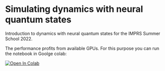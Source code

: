 # Simulating dynamics with neural quantum states

Introduction to dynamics with neural quantum states for the IMPRS Summer School 2022.

The performance profits from available GPUs. For this purpose you can run the notebook
in Goolge colab:

[![Open In Colab](https://colab.research.google.com/assets/colab-badge.svg)](https://colab.research.google.com/github/markusschmitt/imprs_summer_school_2022/blob/main/nqs_time_evolution.ipynb)

